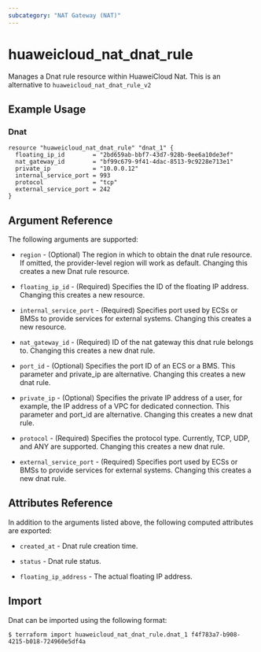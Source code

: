 ```yaml
---
subcategory: "NAT Gateway (NAT)"
---
```


# huaweicloud\_nat\_dnat\_rule

Manages a Dnat rule resource within HuaweiCloud Nat.
This is an alternative to `huaweicloud_nat_dnat_rule_v2`

## Example Usage

### Dnat

```hcl
resource "huaweicloud_nat_dnat_rule" "dnat_1" {
  floating_ip_id        = "2bd659ab-bbf7-43d7-928b-9ee6a10de3ef"
  nat_gateway_id        = "bf99c679-9f41-4dac-8513-9c9228e713e1"
  private_ip            = "10.0.0.12"
  internal_service_port = 993
  protocol              = "tcp"
  external_service_port = 242
}
```

## Argument Reference

The following arguments are supported:

* `region` - (Optional) The region in which to obtain the dnat rule resource. If omitted, the provider-level region will work as default. Changing this creates a new Dnat rule resource.

* `floating_ip_id` - (Required) Specifies the ID of the floating IP address.
  Changing this creates a new resource.

* `internal_service_port` - (Required) Specifies port used by ECSs or BMSs
  to provide services for external systems. Changing this creates a new resource.

* `nat_gateway_id` - (Required) ID of the nat gateway this dnat rule belongs to.
   Changing this creates a new dnat rule.

* `port_id` - (Optional) Specifies the port ID of an ECS or a BMS.
  This parameter and private_ip are alternative. Changing this creates a
  new dnat rule.

* `private_ip` - (Optional) Specifies the private IP address of a
  user, for example, the IP address of a VPC for dedicated connection.
  This parameter and port_id are alternative.
  Changing this creates a new dnat rule.

* `protocol` - (Required) Specifies the protocol type. Currently,
  TCP, UDP, and ANY are supported.
  Changing this creates a new dnat rule.

* `external_service_port` - (Required) Specifies port used by ECSs or
  BMSs to provide services for external systems.
  Changing this creates a new dnat rule.

## Attributes Reference

In addition to the arguments listed above, the following computed attributes are exported:

* `created_at` - Dnat rule creation time.

* `status` - Dnat rule status.

* `floating_ip_address` - The actual floating IP address.

## Import

Dnat can be imported using the following format:

```
$ terraform import huaweicloud_nat_dnat_rule.dnat_1 f4f783a7-b908-4215-b018-724960e5df4a
```
